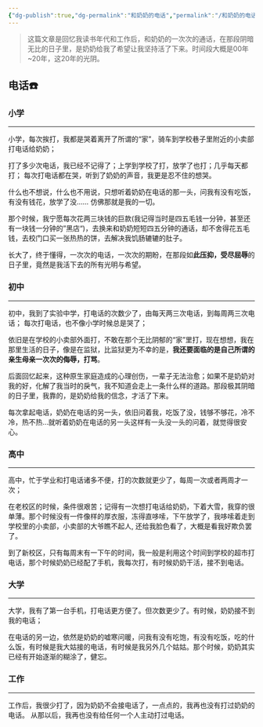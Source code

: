 ```yaml
---
{"dg-publish":true,"dg-permalink":"和奶奶的电话","permalink":"/和奶奶的电话/","noteIcon":"","created":"2021-01-09","updated":""}
---
```



> 这篇文章是回忆我读书年代和工作后，和奶奶的一次次的通话，在那段阴暗无比的日子里，是奶奶给我了希望让我坚持活了下来。时间段大概是00年~20年，这20年的光阴。

## 电话☎️

### 小学
---
小学，每次挨打，我都是哭着离开了所谓的“家”，骑车到学校巷子里附近的小卖部打电话给奶奶；

打了多少次电话，我已经不记得了；上学到学校了打，放学了也打；几乎每天都打；
每次打电话都在哭，听到了奶奶的声音，我更是忍不住的想哭。

什么也不想说，什么也不用说，只想听着奶奶在电话的那一头，问我有没有吃饭，有没有钱花，放学了没…… 仿佛那就是我的一切。

那个时候，我宁愿每次花两三块钱的巨款(我记得当时是四五毛钱一分钟，甚至还有一块钱一分钟的”黑店“)，去换来和奶奶短短四五分钟的通话，却不舍得花五毛钱，去校门口买一张热热的饼，去解决我饥肠辘辘的肚子。

长大了，终于懂得，一次次的电话，一次次的期盼，在那段如**此压抑，受尽屈辱**的日子里，竟然是我活下去的所有光明与希望。

### 初中
---
初中，我到了实验中学，打电话的次数少了，由每天两三次电话，到每周两三次电话；
每次打电话，也不像小学时候总是哭了；

依旧是在学校的小卖部外面打，不敢在那个无比阴郁的“家”里打，现在想想，我在那里生活的日子，像是在监狱，比监狱更为不幸的是，**我还要面临的是自己所谓的亲生母亲一次次的侮辱，打骂**。 

后面回忆起来，这种原生家庭造成的心理创伤，一辈子无法治愈；如果不是奶奶对我的好，化解了我当时的戾气，我不知道会走上一条什么样的道路。那段极其阴暗的日子里，我靠的，是奶奶给我的信念，才活了下来。

每次拿起电话，奶奶在电话的另一头，依旧问着我，吃饭了没，钱够不够花，冷不冷，热不热…就听着奶奶在电话的另一头这样有一头没一头的问着，就觉得很安心。

### 高中
---
高中，忙于学业和打电话诸多不便，打的次数就更少了，每周一次或者两周才一次；

在老校区的时候，条件很艰苦；记得有一次想打电话给奶奶，下着大雪，我穿的很单薄。那个时候没有一件像样的厚衣服，冻得直哆嗦，下午放学了，我哆嗦着走到学校里的小卖部，小卖部的大爷瞧不起人, 还给我脸色看了，大概是看我好欺负罢了。

到了新校区，只有每周末有一下午的时间，我一般是利用这个时间到学校的超市打电话，那个时候奶奶已经配了手机，我每次打，有时候奶奶干活，接不到电话。

### 大学
---
大学，我有了第一台手机，打电话更方便了。但次数更少了。有时候，奶奶接不到我的电话；

在电话的另一边，依然是奶奶的嘘寒问暖，问我有没有吃饱，有没有吃饭，吃的什么饭，有时候是我大姑接的电话，有时候是我另外几个姑姑。那个时候，奶奶其实已经有开始逐渐的糊涂了，健忘。

### 工作
---
工作后，我很少打了，因为奶奶不会接电话了，一点点的，我再也没有打过奶奶的电话。
从那以后，我再也没有给任何一个人主动打过电话。
